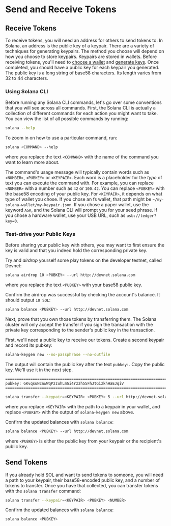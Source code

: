 # Send and Receive Tokens

## Receive Tokens

To receive tokens, you will need an address for others to send tokens to. In
Solana, an address is the public key of a keypair. There are a variety
of techniques for generating keypairs. The method you choose will depend on how
you choose to store keypairs.  Keypairs are stored in wallets. Before receiving
tokens, you'll need to [choose a wallet](choose-a-wallet.md) and
[generate keys](generate-keys.md). Once completed, you should have a public key
for each keypair you generated. The public key is a long string of base58
characters. Its length varies from 32 to 44 characters.

### Using Solana CLI

Before running any Solana CLI commands, let's go over some conventions that
you will see across all commands. First, the Solana CLI is actually a collection
of different commands for each action you might want to take. You can view the list
of all possible commands by running:

```bash
solana --help
```

To zoom in on how to use a particular command, run:

```bash
solana <COMMAND> --help
```

where you replace the text `<COMMAND>` with the name of the command you want
to learn more about.

The command's usage message will typically contain words such as `<NUMBER>`,
`<PUBKEY>` or `<KEYPAIR>`. Each word is a placeholder for the *type* of text
you can execute the command with. For example, you can replace `<NUMBER>`
with a number such as `42` or `100.42`. You can replace `<PUBKEY>` with the
base58 encoding of your public key. For `<KEYPAIR>`, it depends on what type
of wallet you chose. If you chose an fs wallet, that path might be
`~/my-solana-wallet/my-keypair.json`.  If you chose a paper wallet, use the
keyword `ASK`, and the Solana CLI will prompt you for your seed phrase. If
you chose a hardware wallet, use your USB URL, such as `usb://ledger?key=0`.

### Test-drive your Public Keys

Before sharing your public key with others, you may want to first ensure the
key is valid and that you indeed hold the corresponding private key.

Try and *airdrop* yourself some play tokens on the developer testnet, called
Devnet:

```bash
solana airdrop 10 <PUBKEY> --url http://devnet.solana.com
```

where you replace the text `<PUBKEY>` with your base58 public key.

Confirm the airdrop was successful by checking the account's balance.
It should output `10 SOL`:

```bash
solana balance <PUBKEY> --url http://devnet.solana.com
```

Next, prove that you own those tokens by transferring them. The Solana cluster
will only accept the transfer if you sign the transaction with the private
key corresponding to the sender's public key in the transaction.

First, we'll need a public key to receive our tokens. Create a second
keypair and record its pubkey:

```bash
solana-keygen new --no-passphrase --no-outfile
```

The output will contain the public key after the text `pubkey:`. Copy the
public key. We'll use it in the next step.

```text
============================================================================
pubkey: GKvqsuNcnwWqPzzuhLmGi4rzzh55FhJtGizkhHaEJqiV
============================================================================
```

```bash
solana transfer --keypair=<KEYPAIR> <PUBKEY> 5 --url http://devnet.solana.com
```

where you replace `<KEYPAIR>` with the path to a keypair in your wallet,
and replace `<PUBKEY>` with the output of `solana-keygen new` above.

Confirm the updated balances with `solana balance`:

```bash
solana balance <PUBKEY> --url http://devnet.solana.com
```

where `<PUBKEY>` is either the public key from your keypair or the
recipient's public key.

## Send Tokens

If you already hold SOL and want to send tokens to someone, you will need
a path to your keypair, their base58-encoded public key, and a number of
tokens to transfer. Once you have that collected, you can transfer tokens
with the `solana transfer` command:

```bash
solana transfer --keypair=<KEYPAIR> <PUBKEY> <NUMBER>
```

Confirm the updated balances with `solana balance`:

```bash
solana balance <PUBKEY>
```

